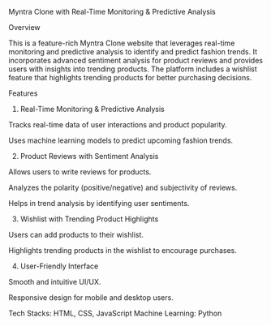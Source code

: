 Myntra Clone with Real-Time Monitoring & Predictive Analysis

Overview

This is a feature-rich Myntra Clone website that leverages real-time monitoring and predictive analysis to identify and predict fashion trends. It incorporates advanced sentiment analysis for product reviews and provides users with insights into trending products. The platform includes a wishlist feature that highlights trending products for better purchasing decisions.

Features

1. Real-Time Monitoring & Predictive Analysis

Tracks real-time data of user interactions and product popularity.

Uses machine learning models to predict upcoming fashion trends.

2. Product Reviews with Sentiment Analysis

Allows users to write reviews for products.

Analyzes the polarity (positive/negative) and subjectivity of reviews.

Helps in trend analysis by identifying user sentiments.

3. Wishlist with Trending Product Highlights

Users can add products to their wishlist.

Highlights trending products in the wishlist to encourage purchases.

4. User-Friendly Interface

Smooth and intuitive UI/UX.

Responsive design for mobile and desktop users.

Tech Stacks: HTML, CSS, JavaScript
Machine Learning: Python
